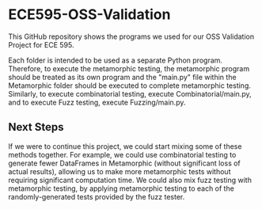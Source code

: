 # ECE595-OSS-Validation
This GitHub repository shows the programs we used for our OSS Validation Project for ECE 595.

Each folder is intended to be used as a separate Python program. Therefore, to execute the metamorphic testing, the metamorphic program should be treated as its own program and the "main.py" file within the Metamorphic folder should be executed to complete metamorphic testing. Similarly, to execute combinatorial testing, execute Combinatorial/main.py, and to execute Fuzz testing, execute Fuzzing/main.py.

## Next Steps
If we were to continue this project, we could start mixing some of these methods together. For example, we could use combinatorial testing to generate fewer DataFrames in Metamorphic (without significant loss of actual results), allowing us to make more metamorphic tests without requiring significant computation time. We could also mix fuzz testing with metamorphic testing, by applying metamorphic testing to each of the randomly-generated tests provided by the fuzz tester.
